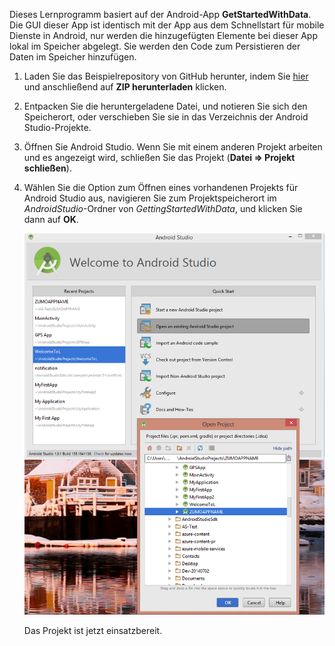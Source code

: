 Dieses Lernprogramm basiert auf der Android-App **GetStartedWithData**. Die GUI dieser App ist identisch mit der App aus dem Schnellstart für mobile Dienste in Android, nur werden die hinzugefügten Elemente bei dieser App lokal im Speicher abgelegt. Sie werden den Code zum Persistieren der Daten im Speicher hinzufügen.

1. Laden Sie das Beispielrepository von GitHub herunter, indem Sie <a href="https://github.com/Azure/mobile-services-samples" target="blank">hier</a> und anschließend auf **ZIP herunterladen** klicken.
2. Entpacken Sie die heruntergeladene Datei, und notieren Sie sich den Speicherort, oder verschieben Sie sie in das Verzeichnis der Android Studio-Projekte.
3. Öffnen Sie Android Studio. Wenn Sie mit einem anderen Projekt arbeiten und es angezeigt wird, schließen Sie das Projekt (**Datei => Projekt schließen**).
4. Wählen Sie die Option zum Öffnen eines vorhandenen Projekts für Android Studio aus, navigieren Sie zum Projektspeicherort im *AndroidStudio*-Ordner von *GettingStartedWithData*, und klicken Sie dann auf **OK**.

     ![](./media/mobile-services-android-get-started/android-studio-import-project.png)

    Das Projekt ist jetzt einsatzbereit.


<!---HONumber=Oct15_HO3-->